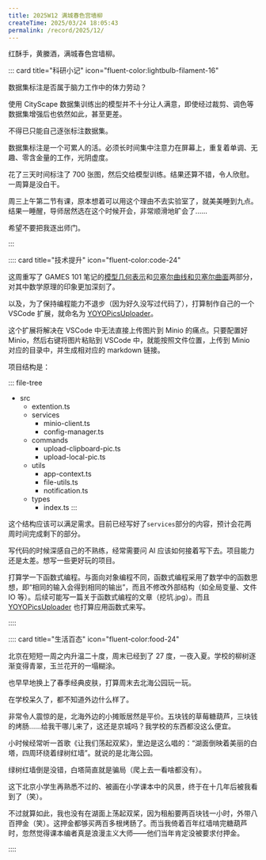 ```yaml
---
title: 2025W12 满城春色宫墙柳
createTime: 2025/03/24 18:05:43
permalink: /record/2025/12/
---
```


红酥手，黄縢酒，满城春色宫墙柳。

::: card title="科研小记" icon="fluent-color:lightbulb-filament-16"

数据集标注是否属于脑力工作中的体力劳动？

使用 CityScape 数据集训练出的模型并不十分让人满意，即使经过裁剪、调色等数据集增强后也依然如此，甚至更差。

不得已只能自己逐张标注数据集。

数据集标注是一个可累人的活。必须长时间集中注意力在屏幕上，重复着单调、无趣、零含金量的工作，光阴虚度。

花了三天时间标注了 700 张图，然后交给模型训练。结果还算不错，令人欣慰。一周算是没白干。

周三上午第二节有课，原本想着可以用这个理由不去实验室了，就美美睡到九点。结果一睡醒，导师居然选在这个时候开会，非常顺滑地旷会了……

希望不要把我逐出师门。

:::

:::: card title="技术提升" icon="fluent-color:code-24"

这周重写了 GAMES 101 笔记的[模型几何表示](/graphics/p4/)和[贝塞尔曲线和贝塞尔曲面](/graphics/p5/)两部分，对其中数学原理的印象更加深刻了。

以及，为了保持编程能力不退步（因为好久没写过代码了），打算制作自己的一个 VSCode 扩展，就命名为 [YOYOPicsUploader](https://github.com/YOYOYOAKE/YOYOPicsUploader)。

这个扩展将解决在 VSCode 中无法直接上传图片到 Minio 的痛点。只要配置好 Minio，然后右键将图片粘贴到 VSCode 中，就能按照文件位置，上传到 Minio 对应的目录中，并生成相对应的 markdown 链接。

项目结构是：

::: file-tree
- src
  - extention.ts
  - services  
    - minio-client.ts
    - config-manager.ts
  - commands
    - upload-clipboard-pic.ts
    - upload-local-pic.ts
  - utils
    - app-context.ts
    - file-utils.ts
    - notification.ts
  - types
    - index.ts
:::

这个结构应该可以满足需求。目前已经写好了`services`部分的内容，预计会花两周时间完成剩下的部分。

写代码的时候深感自己的不熟练，经常需要问 AI 应该如何接着写下去。项目能力还是太差。想写一些更好玩的项目。

打算学一下函数式编程。与面向对象编程不同，函数式编程采用了数学中的函数思想，即“相同的输入会得到相同的输出”，而且不修改外部结构（如全局变量、文件 IO 等）。后续可能写一篇关于函数式编程的文章（挖坑.jpg）。而且 [YOYOPicsUploader](https://github.com/YOYOYOAKE/YOYOPicsUploader) 也打算应用函数式来写。

::::

:::: card title="生活百态" icon="fluent-color:food-24"

北京在短短一周之内升温二十度，周末已经到了 27 度，一夜入夏。学校的柳树逐渐变得青翠，玉兰花开的一塌糊涂。

也早早地换上了春季经典皮肤，打算周末去北海公园玩一玩。

在学校呆久了，都不知道外边什么样了。

非常令人震惊的是，北海外边的小摊贩居然是平价。五块钱的草莓糖葫芦，三块钱的烤肠……给我干哪儿来了，这还是京城吗？我学校的东西都没这么便宜。

小时候经常听一首歌《让我们荡起双桨》，里边是这么唱的：“湖面倒映着美丽的白塔，四周环绕着绿树红墙”。就说的是北海公园。

绿树红墙倒是没错，白塔简直就是骗局（爬上去一看啥都没有）。

这下北京小学生再熟悉不过的、被画在小学课本中的风景，终于在十几年后被我看到了（笑）。

不过就算如此，我也没有在湖面上荡起双桨，因为租船要两百块钱一小时，外带八百押金（笑）。这押金都够买两百多根烤肠了。而当我倚着百年红墙啃完糖葫芦时，忽然觉得课本编者真是浪漫主义大师——他们当年肯定没被要求付押金。

<CardGrid>
  <ImageCard image="https://oss.yoake.cc/art/record/1742814137993.webp" />
  <ImageCard image="https://oss.yoake.cc/art/record/1742814146333.webp" />
  <ImageCard image="https://oss.yoake.cc/art/record/1742814166376.webp" />
  <ImageCard image="https://oss.yoake.cc/art/record/1742814173486.webp" />
  <ImageCard image="https://oss.yoake.cc/art/record/1742814181399.webp" />
  <ImageCard image="https://oss.yoake.cc/art/record/1742814186522.webp" />
  <ImageCard image="https://oss.yoake.cc/art/record/1742814190479.webp" />
  <ImageCard image="https://oss.yoake.cc/art/record/1742814194302.webp" />
  <ImageCard image="https://oss.yoake.cc/art/record/1742814198122.webp" />
</CardGrid>
::::